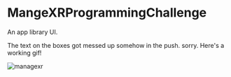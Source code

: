 # MangeXRProgrammingChallenge
An app library UI.

The text on the boxes got messed up somehow in the push. sorry. 
Here's a working gif!

![managexr](https://user-images.githubusercontent.com/13608668/214946005-5893feb6-4c61-4995-b132-b098a5e5cc64.gif)
